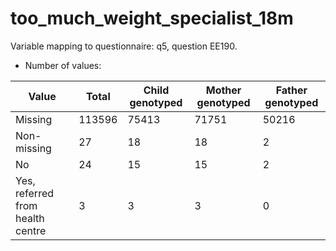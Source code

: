 # too_much_weight_specialist_18m
Variable mapping to questionnaire: q5, question EE190.
- Number of values:

| Value | Total | Child genotyped | Mother genotyped | Father genotyped |
| ----- | ----- | --------------- | ---------------- | ---------------- |
| Missing | 113596 | 75413 | 71751 | 50216 |
| Non-missing | 27 | 18 | 18 | 2 |
| No | 24 | 15 | 15 |2 |
| Yes, referred from health centre | 3 | 3 | 3 |0 |



